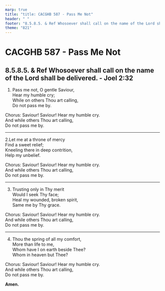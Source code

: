 ```yaml
---
marp: true
title: "title: CACGHB 587 - Pass Me Not"
header: " "
footer: "8.5.8.5. & Ref Whosoever shall call on the name of the Lord shall be delivered. - Joel 2:32"
theme: "821"
---
```


<style>
    :root {
        font-size: 1.6em;
    }

    section {
        display: flex;
        flex-direction: column;
        justify-content: space-evenly;
    }
</style>

# CACGHB 587 - Pass Me Not

## 8.5.8.5. & Ref Whosoever shall call on the name of the Lord shall be delivered. - Joel 2:32


1. Pass me not, O gentle Saviour,  
Hear my humble cry;  
While on others Thou art calling,  
Do not pass me by.

Chorus:
Saviour! Saviour! Hear my humble cry.  
And while others Thou art calling,  
Do not pass me by.

---

2.Let me at a throne of mercy  
Find a sweet relief;  
Kneeling there in deep contrition,  
Help my unbelief.

Chorus:
Saviour! Saviour! Hear my humble cry.  
And while others Thou art calling,  
Do not pass me by.

---

3. Trusting only in Thy merit  
Would I seek Thy face;  
Heal my wounded, broken spirit,  
Same me by Thy grace.

Chorus:
Saviour! Saviour! Hear my humble cry.  
And while others Thou art calling,  
Do not pass me by.

---

4. Thou the spring of all my comfort,  
More than life to me,  
Whom have I on earth beside Thee?  
Whom in heaven but Thee?

Chorus:
Saviour! Saviour! Hear my humble cry.  
And while others Thou art calling,  
Do not pass me by.

**Amen.**
